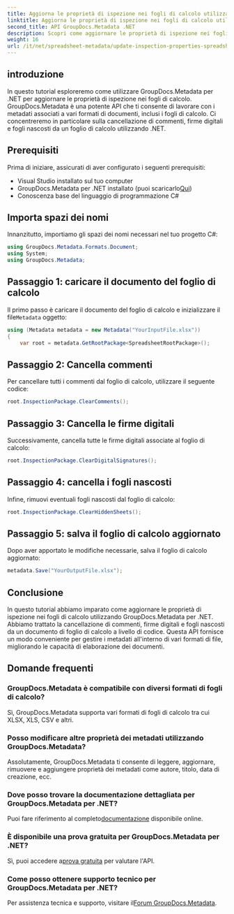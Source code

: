 ```yaml
---
title: Aggiorna le proprietà di ispezione nei fogli di calcolo utilizzando .NET
linktitle: Aggiorna le proprietà di ispezione nei fogli di calcolo utilizzando .NET
second_title: API GroupDocs.Metadata .NET
description: Scopri come aggiornare le proprietà di ispezione nei fogli di calcolo utilizzando GroupDocs.Metadata per .NET. Gestisci facilmente commenti, firme e fogli nascosti.
weight: 16
url: /it/net/spreadsheet-metadata/update-inspection-properties-spreadsheets/
---
```

## introduzione
In questo tutorial esploreremo come utilizzare GroupDocs.Metadata per .NET per aggiornare le proprietà di ispezione nei fogli di calcolo. GroupDocs.Metadata è una potente API che ti consente di lavorare con i metadati associati a vari formati di documenti, inclusi i fogli di calcolo. Ci concentreremo in particolare sulla cancellazione di commenti, firme digitali e fogli nascosti da un foglio di calcolo utilizzando .NET.
## Prerequisiti
Prima di iniziare, assicurati di aver configurato i seguenti prerequisiti:
- Visual Studio installato sul tuo computer
-  GroupDocs.Metadata per .NET installato (puoi scaricarlo[Qui](https://releases.groupdocs.com/metadata/net/))
- Conoscenza base del linguaggio di programmazione C#

## Importa spazi dei nomi
Innanzitutto, importiamo gli spazi dei nomi necessari nel tuo progetto C#:
```csharp
using GroupDocs.Metadata.Formats.Document;
using System;
using GroupDocs.Metadata;
```
## Passaggio 1: caricare il documento del foglio di calcolo
 Il primo passo è caricare il documento del foglio di calcolo e inizializzare il file`Metadata` oggetto:
```csharp
using (Metadata metadata = new Metadata("YourInputFile.xlsx"))
{
    var root = metadata.GetRootPackage<SpreadsheetRootPackage>();
```
## Passaggio 2: Cancella commenti
Per cancellare tutti i commenti dal foglio di calcolo, utilizzare il seguente codice:
```csharp
root.InspectionPackage.ClearComments();
```
## Passaggio 3: Cancella le firme digitali
Successivamente, cancella tutte le firme digitali associate al foglio di calcolo:
```csharp
root.InspectionPackage.ClearDigitalSignatures();
```
## Passaggio 4: cancella i fogli nascosti
Infine, rimuovi eventuali fogli nascosti dal foglio di calcolo:
```csharp
root.InspectionPackage.ClearHiddenSheets();
```
## Passaggio 5: salva il foglio di calcolo aggiornato
Dopo aver apportato le modifiche necessarie, salva il foglio di calcolo aggiornato:
```csharp
metadata.Save("YourOutputFile.xlsx");
```

## Conclusione
In questo tutorial abbiamo imparato come aggiornare le proprietà di ispezione nei fogli di calcolo utilizzando GroupDocs.Metadata per .NET. Abbiamo trattato la cancellazione di commenti, firme digitali e fogli nascosti da un documento di foglio di calcolo a livello di codice. Questa API fornisce un modo conveniente per gestire i metadati all'interno di vari formati di file, migliorando le capacità di elaborazione dei documenti.

## Domande frequenti
### GroupDocs.Metadata è compatibile con diversi formati di fogli di calcolo?
Sì, GroupDocs.Metadata supporta vari formati di fogli di calcolo tra cui XLSX, XLS, CSV e altri.
### Posso modificare altre proprietà dei metadati utilizzando GroupDocs.Metadata?
Assolutamente, GroupDocs.Metadata ti consente di leggere, aggiornare, rimuovere e aggiungere proprietà dei metadati come autore, titolo, data di creazione, ecc.
### Dove posso trovare la documentazione dettagliata per GroupDocs.Metadata per .NET?
 Puoi fare riferimento al completo[documentazione](https://tutorials.groupdocs.com/metadata/net/) disponibile online.
### È disponibile una prova gratuita per GroupDocs.Metadata per .NET?
 Sì, puoi accedere a[prova gratuita](https://releases.groupdocs.com/) per valutare l'API.
### Come posso ottenere supporto tecnico per GroupDocs.Metadata per .NET?
 Per assistenza tecnica e supporto, visitare il[Forum GroupDocs.Metadata](https://forum.groupdocs.com/c/metadata/14).